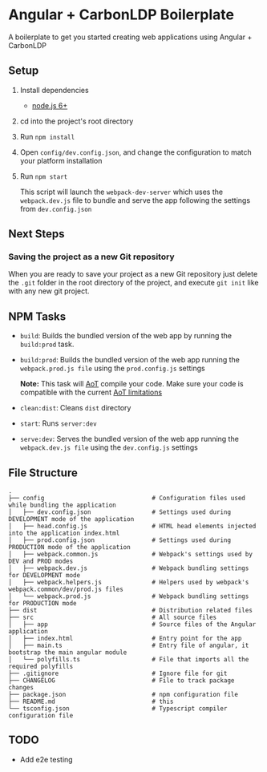 # Angular + CarbonLDP Boilerplate

A boilerplate to get you started creating web applications using Angular + CarbonLDP

## Setup
1. Install dependencies
    - [node.js 6+](https://nodejs.org/en/)
2. cd into the project's root directory
3. Run `npm install`
5. Open `config/dev.config.json`, and change the configuration to match your platform installation 
6. Run `npm start` 

    This script will launch the `webpack-dev-server` which uses the `webpack.dev.js` file to bundle and serve the app following the settings from `dev.config.json`

## Next Steps
### Saving the project as a new Git repository
When you are ready to save your project as a new Git repository just delete the `.git` folder in the root directory of the project, and execute `git init` like with any new git project.

## NPM Tasks
- `build`: Builds the bundled version of the web app by running the `build:prod` task.
- `build:prod`: Builds the bundled version of the web app running the `webpack.prod.js file` using the `prod.config.js` settings

	**Note:** This task will [AoT](https://angular.io/docs/ts/latest/cookbook/aot-compiler.html) compile your code. 
	Make sure your code is compatible with the current [AoT limitations](https://github.com/rangle/angular-2-aot-sandbox)
	
- `clean:dist`: Cleans `dist` directory
- `start`: Runs `server:dev`
- `serve:dev`: Serves the bundled version of the web app running the `webpack.dev.js file` using the `dev.config.js` settings

## File Structure

    .
    ├── config                              # Configuration files used while bundling the application
    │   ├── dev.config.json                 # Settings used during DEVELOPMENT mode of the application
    │   ├── head.config.js                  # HTML head elements injected into the application index.html
    │   ├── prod.config.json                # Settings used during PRODUCTION mode of the application
    │   ├── webpack.common.js               # Webpack's settings used by DEV and PROD modes
    │   ├── webpack.dev.js                  # Webpack bundling settings for DEVELOPMENT mode
    │   ├── webpack.helpers.js              # Helpers used by webpack's webpack.common/dev/prod.js files
    │   └── webpack.prod.js                 # Webpack bundling settings for PRODUCTION mode
    ├── dist                                # Distribution related files
    ├── src                                 # All source files
    │   ├── app                             # Source files of the Angular application
    │   ├── index.html                      # Entry point for the app
    │   ├── main.ts                         # Entry file of angular, it bootstrap the main angular module
    │   └── polyfills.ts                    # File that imports all the required polyfills
    ├── .gitignore                          # Ignore file for git
    ├── CHANGELOG                           # File to track package changes
    ├── package.json                        # npm configuration file
    ├── README.md                           # this
    └── tsconfig.json                       # Typescript compiler configuration file



## TODO
- Add e2e testing
